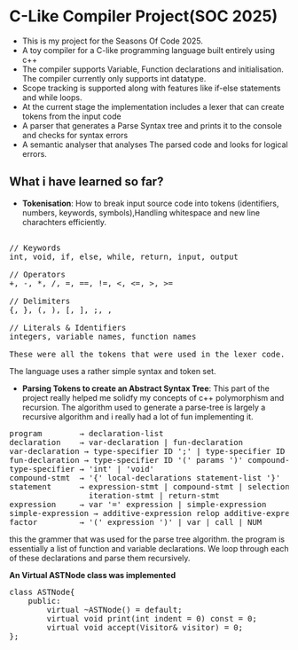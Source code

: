 # C-Like Compiler Project(SOC 2025)

- This is my project for the Seasons Of Code 2025.
- A toy compiler for a C-like programming language built entirely using c++
- The compiler supports Variable, Function declarations and initialisation. The compiler currently only supports int datatype.
- Scope tracking is supported along with features like if-else statements and while loops.
- At the current stage the implementation includes a lexer that can create tokens from the input code
- A parser that generates a Parse Syntax tree and prints it to the console and checks for syntax errors
- A semantic analyser that analyses The parsed code and looks for logical errors.

## What i have learned so far?

- **Tokenisation**: How to break input source code into tokens (identifiers, numbers, keywords, symbols),Handling whitespace and new line charachters efficiently.
<pre>

// Keywords
int, void, if, else, while, return, input, output

// Operators  
+, -, *, /, =, ==, !=, <, <=, >, >=

// Delimiters
{, }, (, ), [, ], ;, ,

// Literals & Identifiers
integers, variable names, function names

These were all the tokens that were used in the lexer code.
</pre>

The language uses a rather simple syntax and token set.

- **Parsing Tokens to create an Abstract Syntax Tree**: This part of the project really helped me solidfy my concepts of c++ polymorphism and recursion. The algorithm used to generate a parse-tree is largely a recursive algorithm and i really had a lot of fun implementing it.
<pre>
program        → declaration-list
declaration    → var-declaration | fun-declaration
var-declaration → type-specifier ID ';' | type-specifier ID '[' NUM ']' ';'
fun-declaration → type-specifier ID '(' params ')' compound-stmt
type-specifier → 'int' | 'void'
compound-stmt  → '{' local-declarations statement-list '}'
statement      → expression-stmt | compound-stmt | selection-stmt | 
                 iteration-stmt | return-stmt
expression     → var '=' expression | simple-expression
simple-expression → additive-expression relop additive-expression
factor         → '(' expression ')' | var | call | NUM
</pre>
this the grammer that was used for the parse tree algorithm.
the program is essentially a list of function and variable declarations. We loop through each of these declarations and parse them recursively.

**An Virtual ASTNode class was implemented**
<pre>
class ASTNode{
    public:
        virtual ~ASTNode() = default;
        virtual void print(int indent = 0) const = 0;
        virtual void accept(Visitor& visitor) = 0;
};
</pre>
